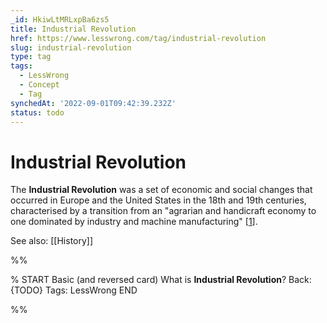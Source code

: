 ```yaml
---
_id: HkiwLtMRLxpBa6zs5
title: Industrial Revolution
href: https://www.lesswrong.com/tag/industrial-revolution
slug: industrial-revolution
type: tag
tags:
  - LessWrong
  - Concept
  - Tag
synchedAt: '2022-09-01T09:42:39.232Z'
status: todo
---
```


# Industrial Revolution

The **Industrial Revolution** was a set of economic and social changes that occurred in Europe and the United States in the 18th and 19th centuries, characterised by a transition from an "agrarian and handicraft economy to one dominated by industry and machine manufacturing" \[[1](https://www.britannica.com/event/Industrial-Revolution)\]. 

See also: [[History]]


%%

% START
Basic (and reversed card)
What is **Industrial Revolution**?
Back: {TODO}
Tags: LessWrong
END

%%
	
